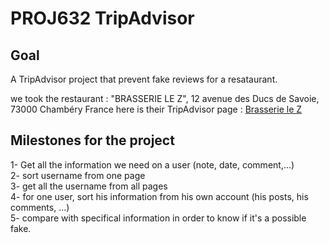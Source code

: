 # PROJ632 TripAdvisor
## Goal 
A TripAdvisor project that prevent fake reviews for a resataurant.  
  
we took the restaurant : "BRASSERIE LE Z", 12 avenue des Ducs de Savoie, 73000 Chambéry France
here is their TripAdvisor page : [Brasserie le Z](https://www.tripadvisor.fr/Restaurant_Review-g8309764-d968592-Reviews-Brasserie_le_Z-Chambery_Savoie_Auvergne_Rhone_Alpes.html)
## Milestones for the project
1- Get all the information we need on a user (note, date, comment,...)  
2- sort username from one page  
3- get all the username from all pages  
4- for one user, sort his information from his own account (his posts, his comments, ...)  
5- compare with specifical information in order to know if it's a possible fake.

 
